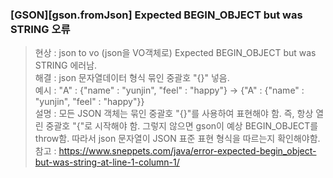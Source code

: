 
### [GSON][gson.fromJson] Expected BEGIN_OBJECT but was STRING 오류
> 현상 : json to vo (json을 VO객체로) Expected BEGIN_OBJECT but was STRING 에러남.   
> 해결 : json 문자열데이터 형식 묶인 중괄호 "{}" 넣음.   
> 예시 :  "A" : {"name" : "yunjin", "feel" : "happy"} -> {"A" : {"name" : "yunjin", "feel" : "happy"}}    
> 설명 : 모든 JSON 객체는 묶인 중괄호 "{}"를 사용하여 표현해야 함. 즉, 항상 열린 중괄호 "{"로 시작해야 함. 그렇지 않으면 gson이 예상 BEGIN_OBJECT를 throw함. 따라서 json 문자열이 JSON 표준 표현 형식을 따르는지 확인해야함.
> 참고 : https://www.sneppets.com/java/error-expected-begin_object-but-was-string-at-line-1-column-1/
